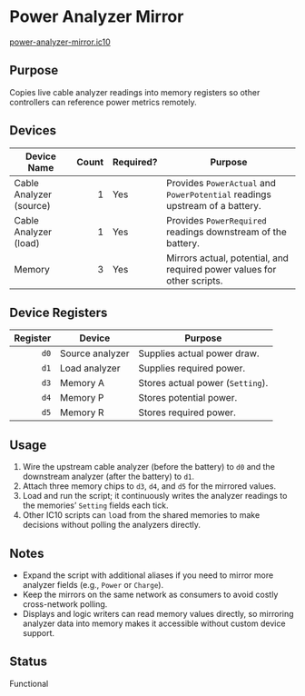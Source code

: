 # Power Analyzer Mirror

[power-analyzer-mirror.ic10](../../power-analyzer-mirror.ic10)

## Purpose
Copies live cable analyzer readings into memory registers so other controllers can reference power metrics remotely.

## Devices
| Device Name | Count | Required? | Purpose |
|-------------|------:|-----------|---------|
| Cable Analyzer (source) |     1 | Yes | Provides `PowerActual` and `PowerPotential` readings upstream of a battery. |
| Cable Analyzer (load) |     1 | Yes | Provides `PowerRequired` readings downstream of the battery. |
| Memory |     3 | Yes | Mirrors actual, potential, and required power values for other scripts. |

## Device Registers
| Register | Device | Purpose |
|---------:|--------|---------|
| `d0` | Source analyzer | Supplies actual power draw. |
| `d1` | Load analyzer | Supplies required power. |
| `d3` | Memory A | Stores actual power (`Setting`). |
| `d4` | Memory P | Stores potential power. |
| `d5` | Memory R | Stores required power. |
## Usage
1. Wire the upstream cable analyzer (before the battery) to `d0` and the downstream analyzer (after the battery) to `d1`.
2. Attach three memory chips to `d3`, `d4`, and `d5` for the mirrored values.
3. Load and run the script; it continuously writes the analyzer readings to the memories’ `Setting` fields each tick.
4. Other IC10 scripts can `l`oad from the shared memories to make decisions without polling the analyzers directly.

## Notes
- Expand the script with additional aliases if you need to mirror more analyzer fields (e.g., `Power` or `Charge`).
- Keep the mirrors on the same network as consumers to avoid costly cross-network polling.
- Displays and logic writers can read memory values directly, so mirroring analyzer data into memory makes it accessible without custom device support.

## Status
Functional
